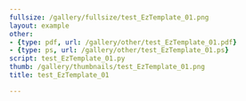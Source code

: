 ```yaml
---
fullsize: /gallery/fullsize/test_EzTemplate_01.png
layout: example
other:
- {type: pdf, url: /gallery/other/test_EzTemplate_01.pdf}
- {type: ps, url: /gallery/other/test_EzTemplate_01.ps}
script: test_EzTemplate_01.py
thumb: /gallery/thumbnails/test_EzTemplate_01.png
title: test_EzTemplate_01

---
```

